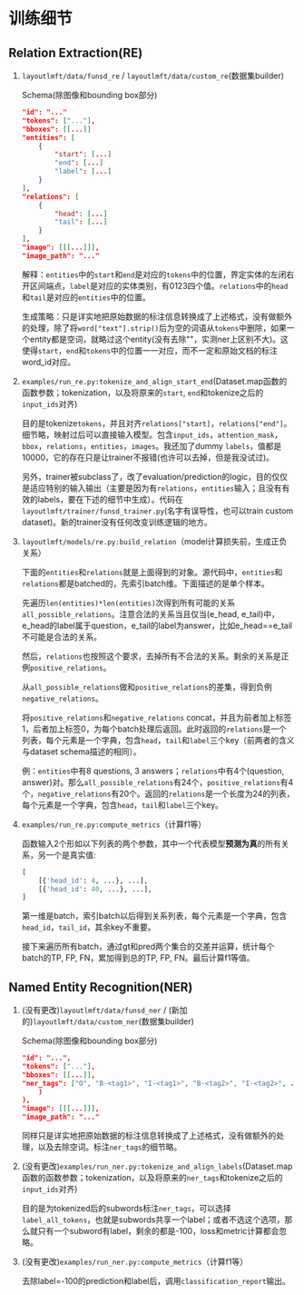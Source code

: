 # 训练细节

## Relation Extraction(RE)

1. `layoutlmft/data/funsd_re` / `layoutlmft/data/custom_re`(数据集builder)

    Schema(除图像和bounding box部分)

    ```json
    "id": "..."
    "tokens": ["..."],
    "bboxes": [[...]]
    "entities": [
        {
            "start": [...]
            "end": [...]
            "label": [...]
        }
    ],
    "relations": [
        {
            "head": [...]
            "tail": [...]
        }
    ],
    "image": [[[...]]],
    "image_path": "..."
    ```

    解释：`entities`中的`start`和`end`是对应的`tokens`中的位置，界定实体的左闭右开区间端点，`label`是对应的实体类别，有0123四个值。`relations`中的`head`和`tail`是对应的`entities`中的位置。

    生成策略：只是详实地把原始数据的标注信息转换成了上述格式，没有做额外的处理，除了将`word["text"].strip()`后为空的词语从`tokens`中删除，如果一个entity都是空词，就略过这个entity(没有去除"<unk>"，实测ner上区别不大)。这使得`start`，`end`和`tokens`中的位置一一对应，而不一定和原始文档的标注word_id对应。

2. `examples/run_re.py:tokenize_and_align_start_end`(Dataset.map函数的函数参数；tokenization，以及将原来的`start`, `end`和tokenize之后的`input_ids`对齐)

    目的是tokenize`tokens`，并且对齐`relations["start]`，`relations["end"]`。细节略，映射过后可以直接输入模型。包含`input_ids`，`attention_mask`，`bbox`，`relations`，`entities`，`images`。我还加了dummy `labels`，值都是10000，它的存在只是让trainer不报错(也许可以去掉，但是我没试过)。

    另外，trainer被subclass了，改了evaluation/prediction的logic，目的仅仅是适应特别的输入输出（主要是因为有`relations`，`entities`输入；且没有有效的labels，要在下述的细节中生成）。代码在`layoutlmft/trainer/funsd_trainer.py`(名字有误导性，也可以train custom dataset)。新的trainer没有任何改变训练逻辑的地方。

3. `layoutlmft/models/re.py:build_relation`（model计算损失前，生成正负关系）

    下面的`entities`和`relations`就是上面得到的对象。源代码中，`entities`和`relations`都是batched的，先索引batch维。下面描述的是单个样本。

    先遍历`len(entities)*len(entities)`次得到所有可能的关系`all_possible_relations`。注意合法的关系当且仅当(e_head, e_tail)中，e_head的label属于question，e_tail的label为answer，比如e_head==e_tail不可能是合法的关系。

    然后，`relations`也按照这个要求，去掉所有不合法的关系。剩余的关系是正例`positive_relations`。

    从`all_possible_relations`做和`positive_relations`的差集，得到负例`negative_relations`。

    将`positive_relations`和`negative_relations` concat，并且为前者加上标签1，后者加上标签0，为每个batch处理后返回。此时返回的`relations`是一个列表，每个元素是一个字典，包含`head`，`tail`和`label`三个key（前两者的含义与dataset schema描述的相同）。

    例：`entities`中有8 questions, 3 answers；`relations`中有4个(question, answer)对。那么`all_possible_relations`有24个，`positive_relations`有4个，`negative_relations`有20个。返回的`relations`是一个长度为24的列表，每个元素是一个字典，包含`head`，`tail`和`label`三个key。

4. `examples/run_re.py:compute_metrics`（计算f1等）

    函数输入2个形如以下列表的两个参数，其中一个代表模型**预测为真**的所有关系，另一个是真实值:

    ```python
    [
        [{'head_id': 4, ...}, ...],
        [{'head_id': 40, ...}, ...],
    ]
    ```

    第一维是batch，索引batch以后得到关系列表，每个元素是一个字典，包含`head_id`，`tail_id`，其余key不重要。

    接下来遍历所有batch，通过gt和pred两个集合的交差并运算，统计每个batch的TP, FP, FN，累加得到总的TP, FP, FN。最后计算f1等值。

## Named Entity Recognition(NER)

1. (没有更改)`layoutlmft/data/funsd_ner` / (新加的)`layoutlmft/data/custom_ner`(数据集builder)

    Schema(除图像和bounding box部分)

    ```json
    "id": "...",
    "tokens": ["..."],
    "bboxes": [[...]],
    "ner_tags": ["O", "B-<tag1>", "I-<tag1>", "B-<tag2>", "I-<tag2>", ...],
        )
    ),
    "image": [[[...]]],
    "image_path": "..."
    ```

    同样只是详实地把原始数据的标注信息转换成了上述格式，没有做额外的处理，以及去除空词。标注`ner_tags`的细节略。

2. (没有更改)`examples/run_ner.py:tokenize_and_align_labels`(Dataset.map函数的函数参数；tokenization，以及将原来的`ner_tags`和tokenize之后的`input_ids`对齐)

    目的是为tokenized后的subwords标注`ner_tags`，可以选择`label_all_tokens`，也就是subwords共享一个label；或者不选这个选项，那么就只有一个subword有label，剩余的都是-100，loss和metric计算都会忽略。

3. (没有更改)`examples/run_ner.py:compute_metrics`（计算f1等）

    去除label=-100的prediction和label后，调用`classification_report`输出。
    